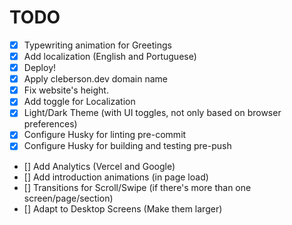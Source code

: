 # TODO

- [x] Typewriting animation for Greetings
- [x] Add localization (English and Portuguese)
- [x] Deploy!
- [x] Apply cleberson.dev domain name
- [x] Fix website's height.
- [x] Add toggle for Localization
- [x] Light/Dark Theme (with UI toggles, not only based on browser preferences)
- [x] Configure Husky for linting pre-commit
- [x] Configure Husky for building and testing pre-push
- [] Add Analytics (Vercel and Google)
- [] Add introduction animations (in page load)
- [] Transitions for Scroll/Swipe (if there's more than one screen/page/section)
- [] Adapt to Desktop Screens (Make them larger)
